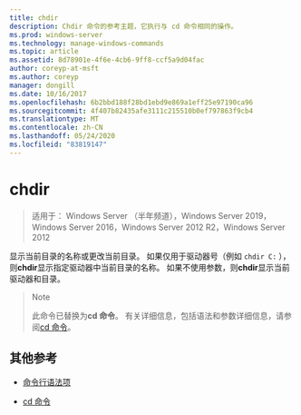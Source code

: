 ```yaml
---
title: chdir
description: Chdir 命令的参考主题，它执行与 cd 命令相同的操作。
ms.prod: windows-server
ms.technology: manage-windows-commands
ms.topic: article
ms.assetid: 8d78901e-4f6e-4cb6-9ff8-ccf5a9d04fac
author: coreyp-at-msft
ms.author: coreyp
manager: dongill
ms.date: 10/16/2017
ms.openlocfilehash: 6b2bbd188f28bd1ebd9e869a1eff25e97190ca96
ms.sourcegitcommit: 4f407b82435afe3111c215510b0ef797863f9cb4
ms.translationtype: MT
ms.contentlocale: zh-CN
ms.lasthandoff: 05/24/2020
ms.locfileid: "83819147"
---
```

# <a name="chdir"></a>chdir

> 适用于： Windows Server （半年频道），Windows Server 2019，Windows Server 2016，Windows Server 2012 R2，Windows Server 2012

显示当前目录的名称或更改当前目录。 如果仅用于驱动器号（例如 `chdir C:` ），则**chdir**显示指定驱动器中当前目录的名称。 如果不使用参数，则**chdir**显示当前驱动器和目录。

> > [!NOTE]
> 此命令已替换为**cd 命令**。 有关详细信息，包括语法和参数详细信息，请参阅[cd 命令](cd.md)。

## <a name="additional-references"></a>其他参考

- [命令行语法项](command-line-syntax-key.md)

- [cd 命令](cd.md)
